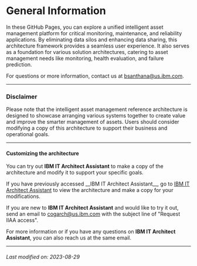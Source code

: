

# General Information

In these GitHub Pages, you can explore a unified intelligent asset management platform for critical monitoring, maintenance, and reliability applications. By eliminating data silos and enhancing data sharing, this architecture framework provides a seamless user experience.
It also serves as a foundation for various solution architectures, catering to asset management needs like monitoring, health evaluation, and failure prediction.  

For questions or more information, contact us at bsanthana@us.ibm.com.  
  


---

### Disclaimer

Please note that the intelligent asset management reference architecture is designed to showcase arranging various systems together to create value and improve the smarter management of assets. Users should consider modifying a copy of this architecture to support their business and operational goals.  



---

#### Customizing the architecture

You can try out __IBM IT Architect Assistant__ to make a copy of the architecture and modify it to support your specific goals.  

<div style="text-align: left">If you have previously accessed __IBM IT Architect Assistant__, go to 
    <a href="https://it.architect-assistant.ibm.com/architectures/Social/arch_SJbcs2S63">IBM IT Architect Assistant</a> to view the architecture and make a copy for your modifications.
</div>

If you are new to __IBM IT Architect Assistant__ and would like to try it out, send an email to cogarch@us.ibm.com with the subject line of "Request IIAA access".  

For more information or if you have any questions on __IBM IT Architect Assistant__, you can also reach us at the same email.  


---


###### Last modified on: 2023-08-29
